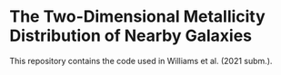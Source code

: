 # The Two-Dimensional Metallicity Distribution of Nearby Galaxies

This repository contains the code used in Williams et al. (2021 subm.).
